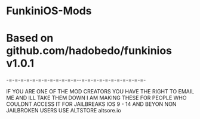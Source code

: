 # FunkiniOS-Mods
# Based on github.com/hadobedo/funkinios v1.0.1
-=-=-=-=-=-=-=-=-=-=-=-=--=-=-=-=-=-=-=-=-=-=-=-


IF YOU ARE ONE OF THE MOD CREATORS YOU HAVE THE RIGHT TO EMAIL ME AND ILL TAKE THEM DOWN
I AM MAKING THESE FOR PEOPLE WHO COULDNT ACCESS IT
FOR JAILBREAKS IOS 9 - 14 AND BEYON
NON JAILBROKEN USERS USE ALTSTORE altsore.io
